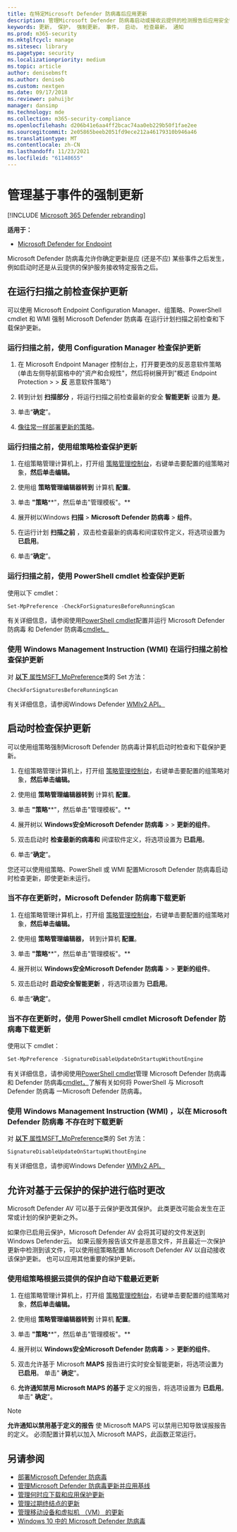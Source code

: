 ```yaml
---
title: 在特定Microsoft Defender 防病毒后应用更新
description: 管理Microsoft Defender 防病毒启动或接收云提供的检测报告后应用安全智能更新的方式。
keywords: 更新， 保护， 强制更新， 事件， 启动， 检查最新， 通知
ms.prod: m365-security
ms.mktglfcycl: manage
ms.sitesec: library
ms.pagetype: security
ms.localizationpriority: medium
ms.topic: article
author: denisebmsft
ms.author: deniseb
ms.custom: nextgen
ms.date: 09/17/2018
ms.reviewer: pahuijbr
manager: dansimp
ms.technology: mde
ms.collection: m365-security-compliance
ms.openlocfilehash: d206b41e6aa4ff2bcac74aa0eb229b50f1fae2ee
ms.sourcegitcommit: 2e05865beeb2051fd9ece212a46179310b946a46
ms.translationtype: MT
ms.contentlocale: zh-CN
ms.lasthandoff: 11/23/2021
ms.locfileid: "61148655"
---
```

# <a name="manage-event-based-forced-updates"></a>管理基于事件的强制更新

[!INCLUDE [Microsoft 365 Defender rebranding](../../includes/microsoft-defender.md)]


**适用于：**

- [Microsoft Defender for Endpoint](/microsoft-365/security/defender-endpoint/)

Microsoft Defender 防病毒允许你确定更新是应 (还是不应) 某些事件之后发生，例如启动时还是从云提供的保护服务接收特定报告之后。

## <a name="check-for-protection-updates-before-running-a-scan"></a>在运行扫描之前检查保护更新

可以使用 Microsoft Endpoint Configuration Manager、组策略、PowerShell cmdlet 和 WMI 强制 Microsoft Defender 防病毒 在运行计划扫描之前检查和下载保护更新。

### <a name="use-configuration-manager-to-check-for-protection-updates-before-running-a-scan"></a>运行扫描之前，使用 Configuration Manager 检查保护更新

1. 在 Microsoft Endpoint Manager 控制台上，打开要更改的反恶意软件策略 (单击左侧导航窗格中的"资产和合规性"，然后将树展开到"概述 Endpoint Protection \>  \> **反** 恶意软件策略") 

2. 转到计划 **扫描部分** ，将运行扫描之前检查最新的安全 **智能更新** 设置为 **是**。

3. 单击“**确定**”。

4. [像往常一样部署更新的策略](/sccm/protect/deploy-use/endpoint-antimalware-policies#deploy-an-antimalware-policy-to-client-computers)。

### <a name="use-group-policy-to-check-for-protection-updates-before-running-a-scan"></a>运行扫描之前，使用组策略检查保护更新

1. 在组策略管理计算机上，打开组 [策略管理控制台](/previous-versions/windows/desktop/gpmc/group-policy-management-console-portal)，右键单击要配置的组策略对象，**然后单击编辑。**

2. 使用组 **策略管理编辑器转到** 计算机 **配置**。

3. 单击 **"策略****"，然后单击"管理模板"。**

4. 展开树以Windows **扫描** \> **Microsoft Defender 防病毒** \> **组件**。

5. 在运行计划 **扫描之前** ，双击检查最新的病毒和间谍软件定义，将选项设置为 **已启用**。

6. 单击“**确定**”。

### <a name="use-powershell-cmdlets-to-check-for-protection-updates-before-running-a-scan"></a>运行扫描之前，使用 PowerShell cmdlet 检查保护更新

使用以下 cmdlet：

```PowerShell
Set-MpPreference -CheckForSignaturesBeforeRunningScan
```

有关详细信息，请参阅使用[PowerShell cmdlet](use-powershell-cmdlets-microsoft-defender-antivirus.md)配置并运行 Microsoft Defender 防病毒 和 Defender 防病毒[cmdlet。](/powershell/module/defender/index)

### <a name="use-windows-management-instruction-wmi-to-check-for-protection-updates-before-running-a-scan"></a>使用 Windows Management Instruction (WMI) 在运行扫描之前检查保护更新

对 [**以下** 属性MSFT_MpPreference](/previous-versions/windows/desktop/legacy/dn455323(v=vs.85))类的 Set 方法：

```WMI
CheckForSignaturesBeforeRunningScan
```

有关详细信息，请参阅Windows Defender [WMIv2 API。](/previous-versions/windows/desktop/defender/windows-defender-wmiv2-apis-portal)

## <a name="check-for-protection-updates-on-startup"></a>启动时检查保护更新

可以使用组策略强制Microsoft Defender 防病毒计算机启动时检查和下载保护更新。

1. 在组策略管理计算机上，打开组 [策略管理控制台](/previous-versions/windows/desktop/gpmc/group-policy-management-console-portal)，右键单击要配置的组策略对象，**然后单击编辑。**

2. 使用组 **策略管理编辑器转到** 计算机 **配置**。

3. 单击 **"策略****"，然后单击"管理模板"。**

4. 展开树以 **Windows安全Microsoft Defender 防病毒** \>  \> **更新的组件**。

5. 双击启动时 **检查最新的病毒和** 间谍软件定义，将选项设置为 **已启用**。

6. 单击“**确定**”。

您还可以使用组策略、PowerShell 或 WMI 配置Microsoft Defender 防病毒启动时检查更新，即使更新未运行。

### <a name="use-group-policy-to-download-updates-when-microsoft-defender-antivirus-is-not-present"></a>当不存在更新时，Microsoft Defender 防病毒下载更新

1. 在组策略管理计算机上，打开组 [策略管理控制台](/previous-versions/windows/desktop/gpmc/group-policy-management-console-portal)，右键单击要配置的组策略对象，**然后单击编辑。**

2. 使用组 **策略管理编辑器，** 转到计算机 **配置**。

3. 单击 **"策略****"，然后单击"管理模板"。**

4. 展开树以 **Windows安全Microsoft Defender 防病毒** \>  \> **更新的组件**。

5. 双击启动时 **启动安全智能更新** ，将选项设置为 **已启用**。

6. 单击“**确定**”。

### <a name="use-powershell-cmdlets-to-download-updates-when-microsoft-defender-antivirus-is-not-present"></a>当不存在更新时，使用 PowerShell cmdlet Microsoft Defender 防病毒下载更新

使用以下 cmdlet：

```PowerShell
Set-MpPreference -SignatureDisableUpdateOnStartupWithoutEngine
```

有关详细信息，请参阅使用[PowerShell cmdlet](use-powershell-cmdlets-microsoft-defender-antivirus.md)管理 Microsoft Defender 防病毒 和 Defender 防病毒[cmdlet，](/powershell/module/defender/index)了解有关如何将 PowerShell 与 Microsoft Defender 防病毒 一Microsoft Defender 防病毒。

### <a name="use-windows-management-instruction-wmi-to-download-updates-when-microsoft-defender-antivirus-is-not-present"></a>使用 Windows Management Instruction (WMI) ，以在 Microsoft Defender 防病毒 不存在时下载更新

对 [**以下** 属性MSFT_MpPreference](/previous-versions/windows/desktop/legacy/dn455323(v=vs.85))类的 Set 方法：

```WMI
SignatureDisableUpdateOnStartupWithoutEngine
```

有关详细信息，请参阅Windows Defender [WMIv2 API。](/previous-versions/windows/desktop/defender/windows-defender-wmiv2-apis-portal)

<a id="cloud-report-updates"></a>

## <a name="allow-ad-hoc-changes-to-protection-based-on-cloud-delivered-protection"></a>允许对基于云保护的保护进行临时更改

Microsoft Defender AV 可以基于云保护更改其保护。 此类更改可能会发生在正常或计划的保护更新之外。

如果你已启用云保护，Microsoft Defender AV 会将其可疑的文件发送到Windows Defender云。 如果云服务报告该文件是恶意文件，并且最近一次保护更新中检测到该文件，可以使用组策略配置 Microsoft Defender AV 以自动接收该保护更新。 也可以应用其他重要的保护更新。

### <a name="use-group-policy-to-automatically-download-recent-updates-based-on-cloud-delivered-protection"></a>使用组策略根据云提供的保护自动下载最近更新

1. 在组策略管理计算机上，打开组 [策略管理控制台](/previous-versions/windows/desktop/gpmc/group-policy-management-console-portal)，右键单击要配置的组策略对象，**然后单击编辑。**

2. 使用组 **策略管理编辑器转到** 计算机 **配置**。

3. 单击 **"策略****"，然后单击"管理模板"。**

4. 展开树以 **Windows安全Microsoft Defender 防病毒** \>  \> **更新的组件**。

5. 双击允许基于 Microsoft **MAPS** 报告进行实时安全智能更新，将选项设置为 **已启用**。 单击" **确定**"。

6. **允许通知禁用 Microsoft MAPS 的基于** 定义的报告，将选项设置为 **已启用**。 单击" **确定**"。

> [!NOTE]
> **允许通知以禁用基于定义的报告** 使 Microsoft MAPS 可以禁用已知导致误报报告的定义。 必须配置计算机以加入 Microsoft MAPS，此函数正常运行。

## <a name="see-also"></a>另请参阅

- [部署Microsoft Defender 防病毒](deploy-manage-report-microsoft-defender-antivirus.md)
- [管理Microsoft Defender 防病毒更新并应用基线](manage-updates-baselines-microsoft-defender-antivirus.md)
- [管理何时应下载和应用保护更新](manage-protection-update-schedule-microsoft-defender-antivirus.md)
- [管理过期终结点的更新](manage-outdated-endpoints-microsoft-defender-antivirus.md)
- [管理移动设备和虚拟机 （VM） 的更新](manage-updates-mobile-devices-vms-microsoft-defender-antivirus.md)
- [Windows 10 中的 Microsoft Defender 防病毒](microsoft-defender-antivirus-in-windows-10.md)

